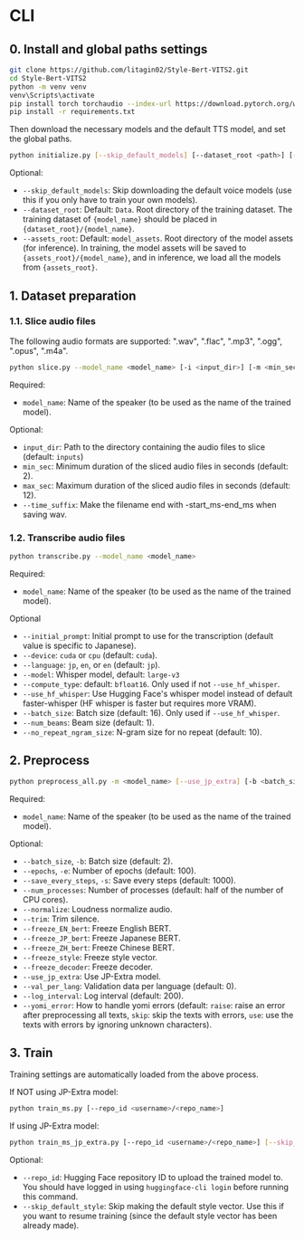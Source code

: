 # CLI

## 0. Install and global paths settings

```bash
git clone https://github.com/litagin02/Style-Bert-VITS2.git
cd Style-Bert-VITS2
python -m venv venv
venv\Scripts\activate
pip install torch torchaudio --index-url https://download.pytorch.org/whl/cu118
pip install -r requirements.txt
```

Then download the necessary models and the default TTS model, and set the global paths.
```bash
python initialize.py [--skip_default_models] [--dataset_root <path>] [--assets_root <path>]
```

Optional:
- `--skip_default_models`: Skip downloading the default voice models (use this if you only have to train your own models).
- `--dataset_root`: Default: `Data`. Root directory of the training dataset. The training dataset of `{model_name}` should be placed in `{dataset_root}/{model_name}`.
- `--assets_root`: Default: `model_assets`. Root directory of the model assets (for inference). In training, the model assets will be saved to `{assets_root}/{model_name}`, and in inference, we load all the models from `{assets_root}`.


## 1. Dataset preparation

### 1.1. Slice audio files

The following audio formats are supported: ".wav", ".flac", ".mp3", ".ogg", ".opus", ".m4a".
```bash
python slice.py --model_name <model_name> [-i <input_dir>] [-m <min_sec>] [-M <max_sec>] [--time_suffix]
```

Required:
- `model_name`: Name of the speaker (to be used as the name of the trained model).

Optional:
- `input_dir`: Path to the directory containing the audio files to slice (default: `inputs`)
- `min_sec`: Minimum duration of the sliced audio files in seconds (default: 2).
- `max_sec`: Maximum duration of the sliced audio files in seconds (default: 12).
- `--time_suffix`: Make the filename end with -start_ms-end_ms when saving wav.

### 1.2. Transcribe audio files

```bash
python transcribe.py --model_name <model_name>
```
Required:
- `model_name`: Name of the speaker (to be used as the name of the trained model).

Optional
- `--initial_prompt`: Initial prompt to use for the transcription (default value is specific to Japanese).
- `--device`: `cuda` or `cpu` (default: `cuda`).
- `--language`: `jp`, `en`, or `en` (default: `jp`).
- `--model`: Whisper model, default: `large-v3`
- `--compute_type`: default: `bfloat16`. Only used if not `--use_hf_whisper`.
- `--use_hf_whisper`: Use Hugging Face's whisper model instead of default faster-whisper (HF whisper is faster but requires more VRAM).
- `--batch_size`: Batch size (default: 16). Only used if `--use_hf_whisper`.
- `--num_beams`: Beam size (default: 1).
- `--no_repeat_ngram_size`: N-gram size for no repeat (default: 10).

## 2. Preprocess

```bash
python preprocess_all.py -m <model_name> [--use_jp_extra] [-b <batch_size>] [-e <epochs>] [-s <save_every_steps>] [--num_processes <num_processes>] [--normalize] [--trim] [--val_per_lang <val_per_lang>] [--log_interval <log_interval>] [--freeze_EN_bert] [--freeze_JP_bert] [--freeze_ZH_bert] [--freeze_style] [--freeze_decoder] [--yomi_error <yomi_error>]
```

Required:
- `model_name`: Name of the speaker (to be used as the name of the trained model).

Optional:
- `--batch_size`, `-b`: Batch size (default: 2).
- `--epochs`, `-e`: Number of epochs (default: 100).
- `--save_every_steps`, `-s`: Save every steps (default: 1000).
- `--num_processes`: Number of processes (default: half of the number of CPU cores).
- `--normalize`: Loudness normalize audio.
- `--trim`: Trim silence.
- `--freeze_EN_bert`: Freeze English BERT.
- `--freeze_JP_bert`: Freeze Japanese BERT.
- `--freeze_ZH_bert`: Freeze Chinese BERT.
- `--freeze_style`: Freeze style vector.
- `--freeze_decoder`: Freeze decoder.
- `--use_jp_extra`: Use JP-Extra model.
- `--val_per_lang`: Validation data per language (default: 0).
- `--log_interval`: Log interval (default: 200).
- `--yomi_error`: How to handle yomi errors (default: `raise`: raise an error after preprocessing all texts, `skip`: skip the texts with errors, `use`: use the texts with errors by ignoring unknown characters).

## 3. Train

Training settings are automatically loaded from the above process.

If NOT using JP-Extra model:
```bash
python train_ms.py [--repo_id <username>/<repo_name>]
```

If using JP-Extra model:
```bash
python train_ms_jp_extra.py [--repo_id <username>/<repo_name>] [--skip_default_style]
```

Optional:
- `--repo_id`: Hugging Face repository ID to upload the trained model to. You should have logged in using `huggingface-cli login` before running this command.
- `--skip_default_style`: Skip making the default style vector. Use this if you want to resume training (since the default style vector has been already made).
